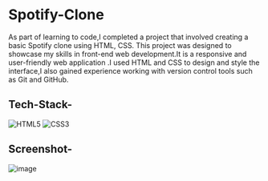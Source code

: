 # Spotify-Clone
As part of learning to code,I completed a project that involved creating a basic Spotify clone using HTML, CSS. This project was designed to showcase my skills in front-end web development.It is a responsive and user-friendly web application .I used HTML and CSS to design and style the interface,I also gained experience working with version control tools such as Git and GitHub.


## Tech-Stack-

<div align="left">
<img alt="HTML5" src="https://img.shields.io/badge/html5-%23E34F26.svg?style=for-the-badge&logo=html5&logoColor=white"/>
<img alt="CSS3" src="https://img.shields.io/badge/css3-%231572B6.svg?style=for-the-badge&logo=css3&logoColor=white"/> 
</div>


## Screenshot-
![image](https://github.com/SushantSail/Spotify-Clone/blob/main/assets/SpotifyClone.PNG)

